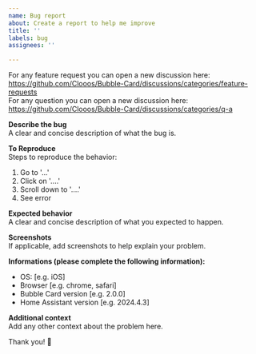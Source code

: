 ```yaml
---
name: Bug report
about: Create a report to help me improve
title: ''
labels: bug
assignees: ''

---
```


For any feature request you can open a new discussion here:  
https://github.com/Clooos/Bubble-Card/discussions/categories/feature-requests  
For any question you can open a new discussion here:  
https://github.com/Clooos/Bubble-Card/discussions/categories/q-a

**Describe the bug**  
A clear and concise description of what the bug is.

**To Reproduce**  
Steps to reproduce the behavior:
1. Go to '...'
2. Click on '....'
3. Scroll down to '....'
4. See error

**Expected behavior**  
A clear and concise description of what you expected to happen.

**Screenshots**  
If applicable, add screenshots to help explain your problem.

**Informations (please complete the following information):**  
 - OS: [e.g. iOS]
 - Browser [e.g. chrome, safari]
 - Bubble Card version [e.g. 2.0.0]
 - Home Assistant version [e.g. 2024.4.3]

**Additional context**  
Add any other context about the problem here.

Thank you! 🍻
